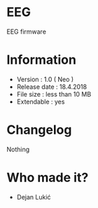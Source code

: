 # EEG
EEG firmware
# Information
- Version : 1.0 ( Neo )
- Release date : 18.4.2018
- File size : less than 10 MB
- Extendable : yes
# Changelog
Nothing
# Who made it?
- Dejan Lukić

